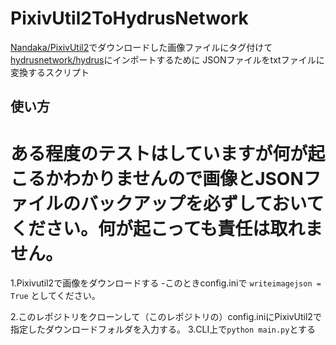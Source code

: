 # PixivUtil2ToHydrusNetwork

[Nandaka/PixivUtil2](https://github.com/Nandaka/PixivUtil2)でダウンロードした画像ファイルにタグ付けて
[hydrusnetwork/hydrus](https://github.com/hydrusnetwork/hydrus)にインポートするために
JSONファイルをtxtファイルに変換するスクリプト

## 使い方

# ある程度のテストはしていますが何が起こるかわかりませんので画像とJSONファイルのバックアップを必ずしておいてください。何が起こっても責任は取れません。

1.Pixivutil2で画像をダウンロードする
  -このときconfig.iniで
`writeimagejson = True`
としてください。

2.このレポジトリをクローンして（このレポジトリの）config.iniにPixivUtil2で指定したダウンロードフォルダを入力する。
3.CLI上で`python main.py`とする
